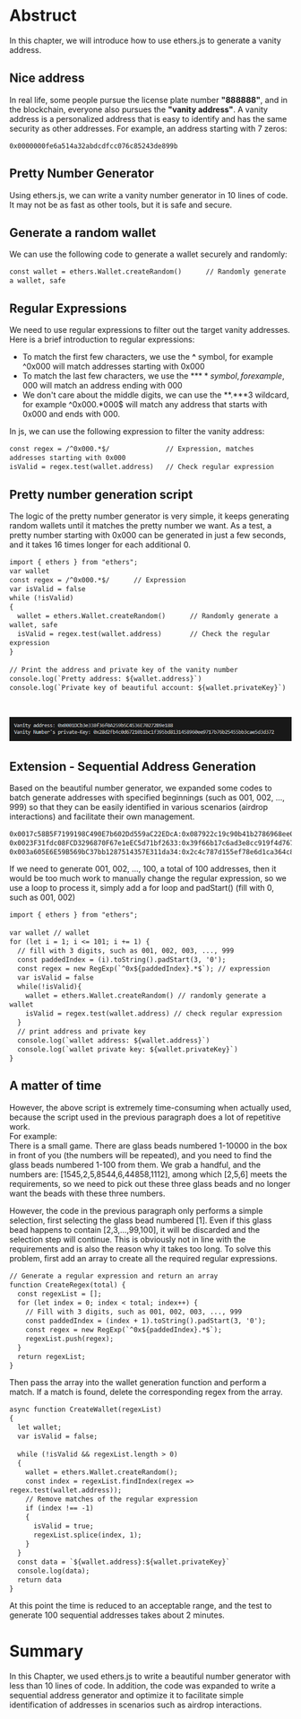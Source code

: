# Abstruct

In this chapter, we will introduce how to use ethers.js to generate a vanity address.

## Nice address

In real life, some people pursue the license plate number **\"888888\"**, and in the blockchain, everyone also pursues the **\"vanity address\"**. A vanity address is a personalized address that is easy to identify and has the same security as other addresses.
For example, an address starting with 7 zeros:

```
0x0000000fe6a514a32abdcdfcc076c85243de899b
```

## Pretty Number Generator

Using ethers.js, we can write a vanity number generator in 10 lines of code. It may not be as fast as other tools, but it is safe and secure.

## Generate a random wallet

We can use the following code to generate a wallet securely and randomly:

```
const wallet = ethers.Wallet.createRandom()      // Randomly generate a wallet, safe
```

## Regular Expressions

We need to use regular expressions to filter out the target vanity addresses. Here is a brief introduction to regular expressions:
- To match the first few characters, we use the **^** symbol, for example ^0x000 will match addresses starting with 0x000
- To match the last few characters, we use the **$** symbol, for example, 000$ will match an address ending with 000
- We don't care about the middle digits, we can use the **.***3 wildcard, for example ^0x000.*000$ will match any address that starts with 0x000 and ends with 000.

In js, we can use the following expression to filter the vanity address:

```
const regex = /^0x000.*$/              // Expression, matches addresses starting with 0x000
isValid = regex.test(wallet.address)   // Check regular expression
```

## Pretty number generation script

The logic of the pretty number generator is very simple, it keeps generating random wallets until it matches the pretty number we want. As a test, a pretty number starting with 0x000 can be generated in just a few seconds, and it takes 16 times longer for each additional 0.

```
import { ethers } from "ethers";
var wallet
const regex = /^0x000.*$/      // Expression
var isValid = false
while (!isValid)
{
  wallet = ethers.Wallet.createRandom()      // Randomly generate a wallet, safe
  isValid = regex.test(wallet.address)       // Check the regular expression
}

// Print the address and private key of the vanity number
console.log(`Pretty address: ${wallet.address}`)
console.log(`Private key of beautiful account: ${wallet.privateKey}`)
```

<br>

![VanityAddress](https://github.com/wls503pl/Ethers02/blob/main/VanityAddress/img/vanityAddress.png)<br>

## Extension - Sequential Address Generation

Based on the beautiful number generator, we expanded some codes to batch generate addresses with specified beginnings (such as 001, 002, ..., 999) so that they can be easily identified in various scenarios (airdrop interactions) and facilitate their own management.

```
0x0017c58B5F7199198C490E7b602Dd559aC22EDcA:0x087922c19c90b41b2786968ee04300a34d99e8e556e71057ab7a30e9b8e34f4e
0x0023F31fdc08FCD3296870F67e1eEC5d71bf2633:0x39f66b17c6ad3e8cc919f4d767fad2f8dd82a341b4431f4eb18365f52be7d0cd
0x003a605E6E59B569bC37bb1287514357E311da34:0x2c4c787d155ef78e6d1ca364c808ec33a68937bead8bc7fd4eac360f6626d206
```

If we need to generate 001, 002, ..., 100, a total of 100 addresses, then it would be too much work to manually change the regular expression, so we use a loop to process it, simply add a for loop and padStart() (fill with 0, such as 001, 002)

```
import { ethers } from "ethers";

var wallet // wallet
for (let i = 1; i <= 101; i += 1) {
  // fill with 3 digits, such as 001, 002, 003, ..., 999
  const paddedIndex = (i).toString().padStart(3, '0');
  const regex = new RegExp(`^0x${paddedIndex}.*$`); // expression
  var isValid = false
  while(!isValid){
    wallet = ethers.Wallet.createRandom() // randomly generate a wallet
    isValid = regex.test(wallet.address) // check regular expression
  }
  // print address and private key
  console.log(`wallet address: ${wallet.address}`)
  console.log(`wallet private key: ${wallet.privateKey}`)
}
```

## A matter of time

However, the above script is extremely time-consuming when actually used, because the script used in the previous paragraph does a lot of repetitive work.<br>
For example:<br>
There is a small game. There are glass beads numbered 1-10000 in the box in front of you (the numbers will be repeated), and you need to find the glass beads numbered 1-100 from them. We grab a handful, and the numbers are: [1545,2,5,8544,6,44858,1112], among which [2,5,6] meets the requirements, so we need to pick out these three glass beads and no longer want the beads with these three numbers.<br>

However, the code in the previous paragraph only performs a simple selection, first selecting the glass bead numbered [1]. Even if this glass bead happens to contain [2,3,…,99,100], it will be discarded and the selection step will continue. This is obviously not in line with the requirements and is also the reason why it takes too long. To solve this problem, first add an array to create all the required regular expressions.

```
// Generate a regular expression and return an array
function CreateRegex(total) {
  const regexList = [];
  for (let index = 0; index < total; index++) {
    // Fill with 3 digits, such as 001, 002, 003, ..., 999
    const paddedIndex = (index + 1).toString().padStart(3, '0');
    const regex = new RegExp(`^0x${paddedIndex}.*$`);
    regexList.push(regex);
  }
  return regexList;
}
```

Then pass the array into the wallet generation function and perform a match. If a match is found, delete the corresponding regex from the array.

```
async function CreateWallet(regexList)
{
  let wallet;
  var isValid = false;

  while (!isValid && regexList.length > 0)
  {
    wallet = ethers.Wallet.createRandom();
    const index = regexList.findIndex(regex => regex.test(wallet.address));
    // Remove matches of the regular expression
    if (index !== -1)
    {
      isValid = true;
      regexList.splice(index, 1);
    }
  }
  const data = `${wallet.address}:${wallet.privateKey}`
  console.log(data);
  return data
}
```

At this point the time is reduced to an acceptable range, and the test to generate 100 sequential addresses takes about 2 minutes.

# Summary

In this Chapter, we used ethers.js to write a beautiful number generator with less than 10 lines of code.
In addition, the code was expanded to write a sequential address generator and optimize it to facilitate simple identification of addresses in scenarios such as airdrop interactions.
